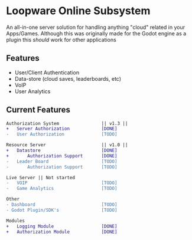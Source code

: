 # Loopware Online Subsystem
An all-in-one server solution for handling anything "cloud" related in your Apps/Games. Although this was originally made for the Godot engine as a plugin this *should* work for other applications

## Features
- User/Client Authentication
- Data-store (cloud saves, leaderboards, etc)
- VoIP
- User Analytics


## Current Features
```diff
Authorization System				|| v1.3 ||
+	Server Authorization			[DONE]
-	User Authorization				[TODO]

Resource Server						|| v1.0 ||
+	Datastore						[DONE]
+		Authorization Support		[DONE]
-	Leader Board					[TODO]
-		Authorization Support		[TODO]

Live Server || Not started
-	VOIP							[TODO]
-	Game Analytics					[TODO]

Other
- Dashboard							[TODO]
- Godot Plugin/SDK's				[TODO]

Modules
+	Logging Module					[DONE]
+	Authorization Module			[DONE]
```